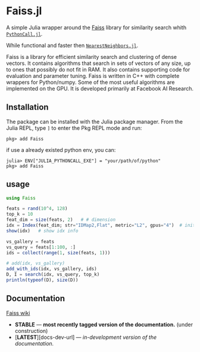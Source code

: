 # Faiss.jl

A simple Julia wrapper around the [Faiss](https://github.com/facebookresearch/Faiss) library for similarity search whith [`PythonCall.jl`](https://github.com/cjdoris/PythonCall.jl).

While functional and faster then [`NearestNeighbors.jl`](https://github.com/KristofferC/NearestNeighbors.jl).

Faiss is a library for efficient similarity search and clustering of dense vectors. It contains algorithms that search in sets of vectors of any size, up to ones that possibly do not fit in RAM. It also contains supporting code for evaluation and parameter tuning. Faiss is written in C++ with complete wrappers for Python/numpy. Some of the most useful algorithms are implemented on the GPU. It is developed primarily at Facebook AI Research.


## Installation

The package can be installed with the Julia package manager.
From the Julia REPL, type `]` to enter the Pkg REPL mode and run:

```
pkg> add Faiss
```
if use a already existed python env, you can:
```
julia> ENV["JULIA_PYTHONCALL_EXE"] = "your/path/of/python"
pkg> add Faiss
```

## usage
```julia
using Faiss

feats = rand(10^4, 128)
top_k = 10
feat_dim = size(feats, 2)   # # dimension
idx = Index(feat_dim; str="IDMap2,Flat", metric="L2", gpus="4")  # init Faiss Index
show(idx)   # show idx info

vs_gallery = feats
vs_query = feats[1:100, :]
ids = collect(range(1, size(feats, 1)))

# add(idx, vs_gallery)
add_with_ids(idx, vs_gallery, ids)
D, I = search(idx, vs_query, top_k) 
println(typeof(D), size(D))
```

## Documentation

[Faiss wiki](https://github.com/facebookresearch/faiss/wiki)
- **STABLE** &mdash; **most recently tagged version of the documentation.** (under construction)
- [**LATEST**][docs-dev-url] &mdash; *in-development version of the documentation.*

